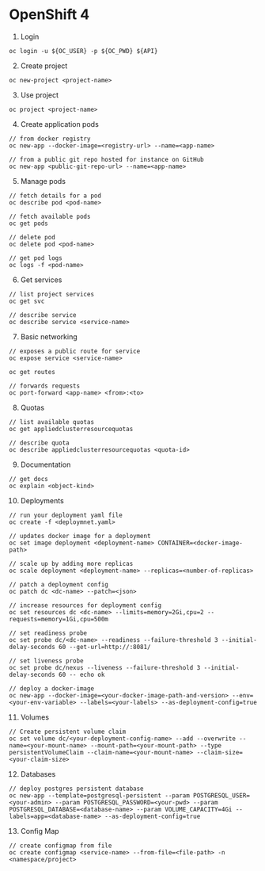# OpenShift 4

1. Login
```
oc login -u ${OC_USER} -p ${OC_PWD} ${API}
```

2. Create project
```
oc new-project <project-name>
```

3. Use project
```
oc project <project-name>
```

4. Create application pods
```
// from docker registry
oc new-app --docker-image=<registry-url> --name=<app-name>
```

```
// from a public git repo hosted for instance on GitHub
oc new-app <public-git-repo-url> --name=<app-name>
```

5. Manage pods
```
// fetch details for a pod
oc describe pod <pod-name>
```
```
// fetch available pods
oc get pods
```

```
// delete pod
oc delete pod <pod-name>
```                                      

```
// get pod logs
oc logs -f <pod-name>
```

6. Get services

```
// list project services
oc get svc
```                                                    

```
// describe service
oc describe service <service-name>
```

7. Basic networking

```
// exposes a public route for service
oc expose service <service-name>
```

```
oc get routes
```

```
// forwards requests
oc port-forward <app-name> <from>:<to>
```

8. Quotas

```
// list available quotas
oc get appliedclusterresourcequotas
```

```
// describe quota
oc describe appliedclusterresourcequotas <quota-id>
```

9. Documentation

```
// get docs
oc explain <object-kind>
```

10. Deployments

```
// run your deployment yaml file
oc create -f <deploymnet.yaml>
``` 

```
// updates docker image for a deployment
oc set image deployment <deployment-name> CONTAINER=<docker-image-path>
``` 

```
// scale up by adding more replicas
oc scale deployment <deployment-name> --replicas=<number-of-replicas>
``` 

```
// patch a deployment config
oc patch dc <dc-name> --patch=<json>
```

```
// increase resources for deployment config
oc set resources dc <dc-name> --limits=memory=2Gi,cpu=2 --requests=memory=1Gi,cpu=500m
``` 

```
// set readiness probe
oc set probe dc/<dc-name> --readiness --failure-threshold 3 --initial-delay-seconds 60 --get-url=http://:8081/
```

```
// set liveness probe
oc set probe dc/nexus --liveness --failure-threshold 3 --initial-delay-seconds 60 -- echo ok
```  

```
// deploy a docker-image
oc new-app --docker-image=<your-docker-image-path-and-version> --env=<your-env-variable> --labels=<your-labels> --as-deployment-config=true
``` 

11. Volumes

```
// Create persistent volume claim 
oc set volume dc/<your-deployment-config-name> --add --overwrite --name=<your-mount-name> --mount-path=<your-mount-path> --type persistentVolumeClaim --claim-name=<your-mount-name> --claim-size=<your-claim-size>
```  

12. Databases

```
// deploy postgres persistent database
oc new-app --template=postgresql-persistent --param POSTGRESQL_USER=<your-admin> --param POSTGRESQL_PASSWORD=<your-pwd> --param POSTGRESQL_DATABASE=<database-name> --param VOLUME_CAPACITY=4Gi --labels=app=<database-name> --as-deployment-config=true
```
13. Config Map
```
// create configmap from file
oc create configmap <service-name> --from-file=<file-path> -n <namespace/project>
```

